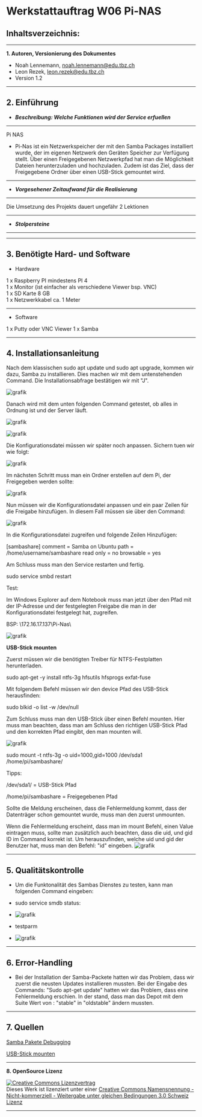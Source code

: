 Werkstattauftrag W06 Pi-NAS
===========================================================================

**Inhaltsverzeichnis:**
-------------------
---
**1. Autoren, Versionierung des Dokumentes**
   - Noah Lennemann, noah.lennemann@edu.tbz.ch
   - Leon Rezek, leon.rezek@edu.tbz.ch
   - Version 1.2

---
   
**2. Einführung** 
---
   - _**Beschreibung: Welche Funktionen wird der Service erfuellen**_
---
Pi NAS
- Pi-Nas ist ein Netzwerkspeicher der mit den Samba Packages installiert wurde, der im eigenen Netzwerk den Geräten Speicher zur Verfügung stellt. Über einen Freigegebenen Netzwerkpfad hat man die Möglichkeit Dateien herunterzuladen und hochzuladen. Zudem ist das Ziel, dass der Freigegebene Ordner über einen USB-Stick gemountet wird. 
---
   - _**Vorgesehener Zeitaufwand für die Realisierung**_
---
Die Umsetzung des Projekts dauert ungefähr 2 Lektionen
   
---
   - _**Stolpersteine**_
---
---
**3. Benötigte Hard- und Software**
---
   - Hardware

1 x Raspberry PI mindestens PI 4 <br>
1 x Monitor (ist einfacher als verschiedene Viewer bsp. VNC) <br>
1 x SD Karte 8 GB <br>
1 x Netzwerkkabel ca. 1 Meter <br>

---
   - Software

1 x Putty oder VNC Viewer
1 x Samba
	
---
**4. Installationsanleitung**
---
Nach dem klassischen sudo apt update und sudo apt upgrade, kommen wir dazu, Samba zu installieren. Dies machen wir mit dem untenstehenden Command. Die Installationsabfrage bestätigen wir mit "J".

![grafik](https://user-images.githubusercontent.com/89446419/139811389-690345b4-06a5-4ceb-b7d0-6720bae1cd3b.png)

Danach wird mit dem unten folgenden Command getestet, ob alles in Ordnung ist und der Server läuft.

![grafik](https://user-images.githubusercontent.com/89446419/139811405-f43ae8ad-f039-403a-8cd2-a79b88e0731e.png)

![grafik](https://user-images.githubusercontent.com/89446419/139811441-53971b6d-30a0-4a3f-bfac-997d2e586a31.png)


Die Konfigurationsdatei müssen wir später noch anpassen. Sichern tuen wir wie folgt: 

![grafik](https://user-images.githubusercontent.com/89446419/139811463-a9219352-77a9-4aa7-951c-6f7bdc1d1c3e.png)


Im nächsten Schritt muss man ein Ordner erstellen auf dem Pi, der Freigegeben werden sollte:

![grafik](https://user-images.githubusercontent.com/89446419/139811706-61560540-48e2-4fcd-a266-a37877ee4bb4.png)


Nun müssen wir die Konfigurationsdatei anpassen und ein paar Zeilen für die Freigabe hinzufügen. In diesem Fall müssen sie über den Command: 

![grafik](https://user-images.githubusercontent.com/89446419/139811756-48a844c9-7913-46df-91e5-c7047df4572b.png)

In die Konfigurationsdatei zugreifen und folgende Zeilen Hinzufügen:

[sambashare]
    comment = Samba on Ubuntu
    path = /home/username/sambashare
    read only = no
    browsable = yes


Am Schluss muss man den Service restarten und fertig.

sudo service smbd restart

Test:

Im Windows Explorer auf dem Notebook muss man jetzt über den Pfad mit der IP-Adresse und der festgelegten Freigabe die man in der Konfigurationsdatei festgelegt hat, zugreifen.

BSP: \\172.16.17.137\Pi-Nas\

![grafik](https://user-images.githubusercontent.com/89446419/139811937-dd474ed3-2446-4a41-a649-27ff500b917e.png)



**USB-Stick mounten**

Zuerst müssen wir die benötigten Treiber für NTFS-Festplatten herunterladen.

sudo apt-get -y install ntfs-3g hfsutils hfsprogs exfat-fuse

Mit folgendem Befehl müssen wir den device Pfad des USB-Stick herausfinden:

sudo blkid -o list -w /dev/null

Zum Schluss muss man den USB-Stick über einen Befehl mounten. Hier muss man beachten, dass man am Schluss den richtigen USB-Stick Pfad und den korrekten Pfad eingibt, den man mounten will.

![grafik](https://user-images.githubusercontent.com/89446419/139812021-63f054ed-412d-4f20-9ac3-24de453e3336.png)

sudo mount -t ntfs-3g -o uid=1000,gid=1000 /dev/sda1 /home/pi/sambashare/


Tipps: 

/dev/sda1/ = USB-Stick Pfad

/home/pi/sambashare = Freigegebenen Pfad

Sollte die Meldung erscheinen, dass die Fehlermeldung kommt, dass der Datenträger schon gemountet wurde, muss man den zuerst unmounten.
 

Wenn die Fehlermeldung erscheint, dass man im mount Befehl, einen Value eintragen muss, sollte man zusätzlich auch beachten, dass die uid, und gid ID im Command korrekt ist. Um herauszufinden, welche uid und gid der Benutzer hat, muss man den Befehl: "id" eingeben.
![grafik](https://user-images.githubusercontent.com/89446419/139811290-ae4015af-0891-41f9-befd-13b72d47d840.png)



---
**5. Qualitätskontrolle**
---
- Um die Funktonalität des Sambas Dienstes zu testen, kann man folgenden Command eingeben:

- sudo service smdb status:
- ![grafik](https://user-images.githubusercontent.com/89446419/138848861-c8373b4b-ef10-4f69-888c-fb35f206a59f.png)
 
- testparm
- ![grafik](https://user-images.githubusercontent.com/89446419/138849314-77a37703-1458-4c62-9a9d-a0e9bca6275b.png)

---

**6. Error-Handling** 
---
- Bei der Installation der Samba-Packete hatten wir das Problem, dass wir zuerst die neusten Updates installieren mussten. Bei der Eingabe des Commands: "Sudo apt-get update" hatten wir das Problem, dass eine Fehlermeldung erschien. In der stand, dass man das Depot mit dem Suite Wert von : "stable" in "oldstable" ändern mussten.
---
**7. Quellen**
---

<a href=https://exerror.com/repository-http-deb-debian-org-debian-buster-updates-inrelease-changed-its-suite-value-from-stable-updates-to-oldstable-updates>Samba Pakete Debugging</a> 

<a href=https://ittweak.de/raspberry-pi-nas-server-datei-server-einrichten-mit-samba>USB-Stick mounten</a> 


---

**8. OpenSource Lizenz**


<a rel="license" href="http://creativecommons.org/licenses/by-nc-sa/3.0/ch/"><img alt="Creative Commons Lizenzvertrag" style="border-width:0" src="https://i.creativecommons.org/l/by-nc-sa/3.0/ch/88x31.png" /></a><br />Dieses Werk ist lizenziert unter einer <a rel="license" href="http://creativecommons.org/licenses/by-nc-sa/3.0/ch/">Creative Commons Namensnennung - Nicht-kommerziell - Weitergabe unter gleichen Bedingungen 3.0 Schweiz Lizenz</a>

 

- - -
